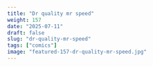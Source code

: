```yaml
---
title: "Dr quality mr speed"
weight: 157
date: "2025-07-11"
draft: false
slug: "dr-quality-mr-speed"
tags: ["comics"]
image: "featured-157-dr-quality-mr-speed.jpg"
---
```

